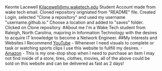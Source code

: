 Keonte Lacewell Kilacewell@my.waketech.edu
Student Account made from wake tech email. 
Cloned repository origniated from "README" file.
Created Login, selected "Clone a repository" and used my username "username.github.io." Choose a location and added to "saves" folder. Clicked on Clone repository.
#About me
I'm a Wake Tech student from Raleigh, North Carolina, majoring in Information Technology with the desires to acquire IT knowledge to become a Network Engineer.
##My Interests and Websites I Recommend
[YouTube](https://www.youtube.com/) - Whenever I need visuals to complete or task or watching sports clips I use this website to fullfill my desires.
-[Amazon](https://www.amazon.com/)  - This is my one-stop shop when I need to purchase an item I may not find inside of a store, tires, clothes, movies, all of the above could be sold on this website and can be delivered as fast as 2 days!
